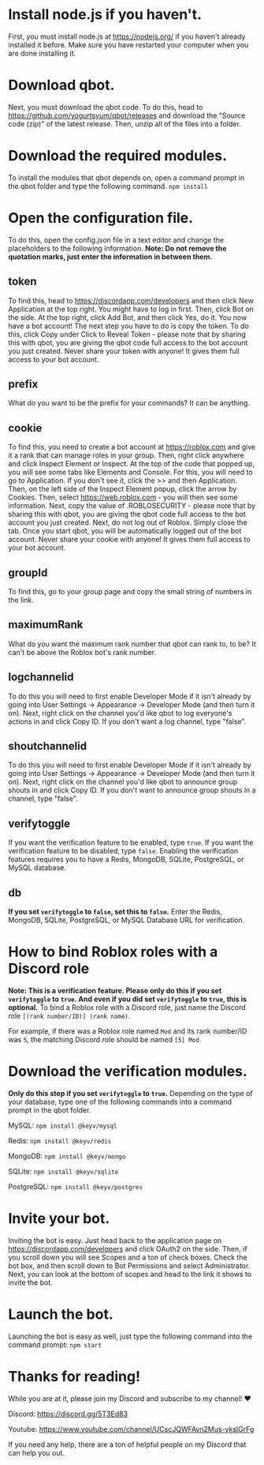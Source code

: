 # Install node.js if you haven't.
First, you must install node.js at https://nodejs.org/ if you haven't already installed it before. Make sure you have restarted your computer when you are done installing it.

# Download qbot.
Next, you must download the qbot code. To do this, head to https://github.com/yogurtsyum/qbot/releases and download the "Source code (zip)" of the latest release. Then, unzip all of the files into a folder.

# Download the required modules.
To install the modules that qbot depends on, open a command prompt in the qbot folder and type the following command.
```npm install```

# Open the configuration file.
To do this, open the config.json file in a text editor and change the placeholders to the following information. **Note: Do not remove the quotation marks, just enter the information in between them.**

## token
To find this, head to https://discordapp.com/developers and then click New Application at the top right. You might have to log in first. Then, click Bot on the side. At the top right, click Add Bot, and then click Yes, do it. You now have a bot account! The next step you have to do is copy the token. To do this, click Copy under Click to Reveal Token - please note that by sharing this with qbot, you are giving the qbot code full access to the bot account you just created. Never share your token with anyone! It gives them full access to your bot account. 
## prefix
What do you want to be the prefix for your commands? It can be anything.
## cookie
To find this, you need to create a bot account at https://roblox.com and give it a rank that can manage roles in your group. Then, right click anywhere and click Inspect Element or Inspect. At the top of the code that popped up, you will see some tabs like Elements and Console. For this, you will need to go to Application. If you don't see it, click the >> and then Application. Then, on the left side of the Inspect Element popup, click the arrow by Cookies. Then, select https://web.roblox.com - you will then see some information. Next, copy the value of .ROBLOSECURITY - please note that by sharing this with qbot, you are giving the qbot code full access to the bot account you just created. Next, do not log out of Roblox. Simply close the tab. Once you start qbot, you will be automatically logged out of the bot account. Never share your cookie with anyone! It gives them full access to your bot account.
## groupId
To find this, go to your group page and copy the small string of numbers in the link.
## maximumRank
What do you want the maximum rank number that qbot can rank to, to be? It can't be above the Roblox bot's rank number.
## logchannelid
To do this you will need to first enable Developer Mode if it isn't already by going into User Settings -> Appearance -> Developer Mode (and then turn it on). Next, right click on the channel you'd like qbot to log everyone's actions in and click Copy ID. If you don't want a log channel, type "false".
## shoutchannelid
To do this you will need to first enable Developer Mode if it isn't already by going into User Settings -> Appearance -> Developer Mode (and then turn it on). Next, right click on the channel you'd like qbot to announce group shouts in and click Copy ID. If you don't want to announce group shouts in a channel, type "false".
## verifytoggle
If you want the verification feature to be enabled, type `true`. If you want the verification feature to be disabled, type `false`. Enabling the verification features requires you to have a Redis, MongoDB, SQLite, PostgreSQL, or MySQL database.
## db
**If you set `verifytoggle` to `false`, set this to `false`.** Enter the Redis, MongoDB, SQLite, PostgreSQL, or MySQL Database URL for verification.

# How to bind Roblox roles with a Discord role
**Note: This is a verification feature. Please only do this if you set `verifytoggle` to `true`. And even if you did set `verifytoggle` to `true`, this is optional.**
To bind a Roblox role with a Discord role, just name the Discord role `[(rank number/ID)] (rank name)`.

For example, if there was a Roblox role named `Mod` and its rank number/ID was `5`, the matching Discord role should be named `[5] Mod`.

# Download the verification modules.
**Only do this step if you set `verifytoggle` to `true`.** Depending on the type of your database, type one of the following commands into a command prompt in the qbot folder.

MySQL:
`npm install @keyv/mysql`

Redis:
`npm install @keyv/redis`

MongoDB:
`npm install @keyv/mongo`

SQLite:
`npm install @keyv/sqlite`

PostgreSQL:
`npm install @keyv/postgres`

# Invite your bot.
Inviting the bot is easy. Just head back to the application page on https://discordapp.com/developers and click OAuth2 on the side. Then, if you scroll down you will see Scopes and a ton of check boxes. Check the bot box, and then scroll down to Bot Permissions and select Administrator. Next, you can look at the bottom of scopes and head to the link it shows to invite the bot.

# Launch the bot.
Launching the bot is easy as well, just type the following command into the command prompt:
```npm start```

# Thanks for reading!
While you are at it, please join my Discord and subscribe to my channel! ❤️ 

Discord: https://discord.gg/5T3Ed83

Youtube: https://www.youtube.com/channel/UCscJQWFAvn2Mus-ykslGrFg

If you need any help, there are a ton of helpful people on my Discord that can help you out.